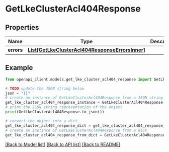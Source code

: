 # GetLkeClusterAcl404Response


## Properties

Name | Type | Description | Notes
------------ | ------------- | ------------- | -------------
**errors** | [**List[GetLkeClusterAcl404ResponseErrorsInner]**](GetLkeClusterAcl404ResponseErrorsInner.md) |  | [optional] 

## Example

```python
from openapi_client.models.get_lke_cluster_acl404_response import GetLkeClusterAcl404Response

# TODO update the JSON string below
json = "{}"
# create an instance of GetLkeClusterAcl404Response from a JSON string
get_lke_cluster_acl404_response_instance = GetLkeClusterAcl404Response.from_json(json)
# print the JSON string representation of the object
print(GetLkeClusterAcl404Response.to_json())

# convert the object into a dict
get_lke_cluster_acl404_response_dict = get_lke_cluster_acl404_response_instance.to_dict()
# create an instance of GetLkeClusterAcl404Response from a dict
get_lke_cluster_acl404_response_from_dict = GetLkeClusterAcl404Response.from_dict(get_lke_cluster_acl404_response_dict)
```
[[Back to Model list]](../README.md#documentation-for-models) [[Back to API list]](../README.md#documentation-for-api-endpoints) [[Back to README]](../README.md)


